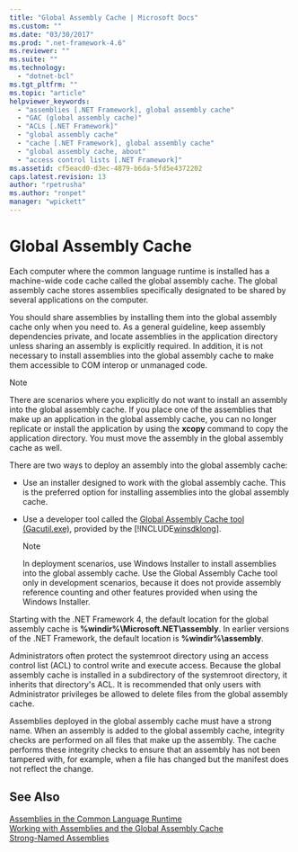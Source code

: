 ```yaml
---
title: "Global Assembly Cache | Microsoft Docs"
ms.custom: ""
ms.date: "03/30/2017"
ms.prod: ".net-framework-4.6"
ms.reviewer: ""
ms.suite: ""
ms.technology: 
  - "dotnet-bcl"
ms.tgt_pltfrm: ""
ms.topic: "article"
helpviewer_keywords: 
  - "assemblies [.NET Framework], global assembly cache"
  - "GAC (global assembly cache)"
  - "ACLs [.NET Framework]"
  - "global assembly cache"
  - "cache [.NET Framework], global assembly cache"
  - "global assembly cache, about"
  - "access control lists [.NET Framework]"
ms.assetid: cf5eacd0-d3ec-4879-b6da-5fd5e4372202
caps.latest.revision: 13
author: "rpetrusha"
ms.author: "ronpet"
manager: "wpickett"
---
```

# Global Assembly Cache
Each computer where the common language runtime is installed has a machine-wide code cache called the global assembly cache. The global assembly cache stores assemblies specifically designated to be shared by several applications on the computer.  
  
 You should share assemblies by installing them into the global assembly cache only when you need to. As a general guideline, keep assembly dependencies private, and locate assemblies in the application directory unless sharing an assembly is explicitly required. In addition, it is not necessary to install assemblies into the global assembly cache to make them accessible to COM interop or unmanaged code.  
  
> [!NOTE]
>  There are scenarios where you explicitly do not want to install an assembly into the global assembly cache. If you place one of the assemblies that make up an application in the global assembly cache, you can no longer replicate or install the application by using the **xcopy** command to copy the application directory. You must move the assembly in the global assembly cache as well.  
  
 There are two ways to deploy an assembly into the global assembly cache:  
  
-   Use an installer designed to work with the global assembly cache. This is the preferred option for installing assemblies into the global assembly cache.  
  
-   Use a developer tool called the [Global Assembly Cache tool (Gacutil.exe)](../../../docs/framework/tools/gacutil-exe-global-assembly-cache-tool.md), provided by the [!INCLUDE[winsdklong](../../../includes/winsdklong-md.md)].  
  
    > [!NOTE]
    >  In deployment scenarios, use Windows Installer to install assemblies into the global assembly cache. Use the Global Assembly Cache tool only in development scenarios, because it does not provide assembly reference counting and other features provided when using the Windows Installer.  
  
 Starting with the .NET Framework 4, the default location for the global assembly cache is **%windir%\Microsoft.NET\assembly**. In earlier versions of the .NET Framework, the default location is **%windir%\assembly**.  
  
 Administrators often protect the systemroot directory using an access control list (ACL) to control write and execute access. Because the global assembly cache is installed in a subdirectory of the systemroot directory, it inherits that directory's ACL. It is recommended that only users with Administrator privileges be allowed to delete files from the global assembly cache.  
  
 Assemblies deployed in the global assembly cache must have a strong name. When an assembly is added to the global assembly cache, integrity checks are performed on all files that make up the assembly. The cache performs these integrity checks to ensure that an assembly has not been tampered with, for example, when a file has changed but the manifest does not reflect the change.  
  
## See Also  
 [Assemblies in the Common Language Runtime](../../../docs/framework/app-domains/assemblies-in-the-common-language-runtime.md)   
 [Working with Assemblies and the Global Assembly Cache](../../../docs/framework/app-domains/working-with-assemblies-and-the-global-assembly-cache.md)   
 [Strong-Named Assemblies](../../../docs/framework/app-domains/strong-named-assemblies.md)
